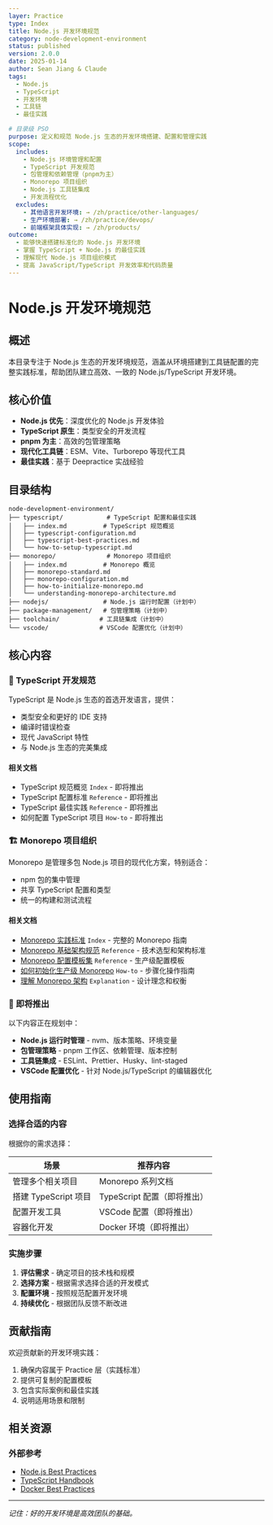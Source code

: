 ```yaml
---
layer: Practice
type: Index
title: Node.js 开发环境规范
category: node-development-environment
status: published
version: 2.0.0
date: 2025-01-14
author: Sean Jiang & Claude
tags:
  - Node.js
  - TypeScript
  - 开发环境
  - 工具链
  - 最佳实践

# 目录级 PSO
purpose: 定义和规范 Node.js 生态的开发环境搭建、配置和管理实践
scope:
  includes:
    - Node.js 环境管理和配置
    - TypeScript 开发规范
    - 包管理和依赖管理（pnpm为主）
    - Monorepo 项目组织
    - Node.js 工具链集成
    - 开发流程优化
  excludes:
    - 其他语言开发环境: → /zh/practice/other-languages/
    - 生产环境部署: → /zh/practice/devops/
    - 前端框架具体实现: → /zh/products/
outcome:
  - 能够快速搭建标准化的 Node.js 开发环境
  - 掌握 TypeScript + Node.js 的最佳实践
  - 理解现代 Node.js 项目组织模式
  - 提高 JavaScript/TypeScript 开发效率和代码质量
---
```


# Node.js 开发环境规范

## 概述

本目录专注于 Node.js 生态的开发环境规范，涵盖从环境搭建到工具链配置的完整实践标准，帮助团队建立高效、一致的 Node.js/TypeScript 开发环境。

## 核心价值

- **Node.js 优先**：深度优化的 Node.js 开发体验
- **TypeScript 原生**：类型安全的开发流程
- **pnpm 为主**：高效的包管理策略
- **现代化工具链**：ESM、Vite、Turborepo 等现代工具
- **最佳实践**：基于 Deepractice 实战经验

## 目录结构

```
node-development-environment/
├── typescript/            # TypeScript 配置和最佳实践
│   ├── index.md          # TypeScript 规范概览
│   ├── typescript-configuration.md
│   ├── typescript-best-practices.md
│   └── how-to-setup-typescript.md
├── monorepo/              # Monorepo 项目组织
│   ├── index.md          # Monorepo 概览
│   ├── monorepo-standard.md
│   ├── monorepo-configuration.md
│   ├── how-to-initialize-monorepo.md
│   └── understanding-monorepo-architecture.md
├── nodejs/               # Node.js 运行时配置（计划中）
├── package-management/   # 包管理策略（计划中）
├── toolchain/           # 工具链集成（计划中）
└── vscode/              # VSCode 配置优化（计划中）
```

## 核心内容

### 🔷 TypeScript 开发规范

TypeScript 是 Node.js 生态的首选开发语言，提供：
- 类型安全和更好的 IDE 支持
- 编译时错误检查
- 现代 JavaScript 特性
- 与 Node.js 生态的完美集成

#### 相关文档

- TypeScript 规范概览 `Index` - 即将推出
- TypeScript 配置标准 `Reference` - 即将推出
- TypeScript 最佳实践 `Reference` - 即将推出
- 如何配置 TypeScript 项目 `How-to` - 即将推出

### 🏗️ Monorepo 项目组织

Monorepo 是管理多包 Node.js 项目的现代化方案，特别适合：
- npm 包的集中管理
- 共享 TypeScript 配置和类型
- 统一的构建和测试流程

#### 相关文档

- [Monorepo 实践标准](./monorepo/) `Index` - 完整的 Monorepo 指南
- [Monorepo 基础架构规范](./monorepo/monorepo-standard.md) `Reference` - 技术选型和架构标准
- [Monorepo 配置模板集](./monorepo/monorepo-configuration.md) `Reference` - 生产级配置模板
- [如何初始化生产级 Monorepo](./monorepo/how-to-initialize-monorepo.md) `How-to` - 步骤化操作指南
- [理解 Monorepo 架构](./monorepo/understanding-monorepo-architecture.md) `Explanation` - 设计理念和权衡

### 🔧 即将推出

以下内容正在规划中：

- **Node.js 运行时管理** - nvm、版本策略、环境变量
- **包管理策略** - pnpm 工作区、依赖管理、版本控制
- **工具链集成** - ESLint、Prettier、Husky、lint-staged
- **VSCode 配置优化** - 针对 Node.js/TypeScript 的编辑器优化

## 使用指南

### 选择合适的内容

根据你的需求选择：

| 场景 | 推荐内容 |
|------|----------|
| 管理多个相关项目 | Monorepo 系列文档 |
| 搭建 TypeScript 项目 | TypeScript 配置（即将推出） |
| 配置开发工具 | VSCode 配置（即将推出） |
| 容器化开发 | Docker 环境（即将推出） |

### 实施步骤

1. **评估需求** - 确定项目的技术栈和规模
2. **选择方案** - 根据需求选择合适的开发模式
3. **配置环境** - 按照规范配置开发环境
4. **持续优化** - 根据团队反馈不断改进

## 贡献指南

欢迎贡献新的开发环境实践：

1. 确保内容属于 Practice 层（实践标准）
2. 提供可复制的配置模板
3. 包含实际案例和最佳实践
4. 说明适用场景和限制

## 相关资源

### 外部参考
- [Node.js Best Practices](https://github.com/goldbergyoni/nodebestpractices)
- [TypeScript Handbook](https://www.typescriptlang.org/docs/handbook/)
- [Docker Best Practices](https://docs.docker.com/develop/dev-best-practices/)

---

*记住：好的开发环境是高效团队的基础。*